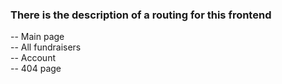 ### There is the description of a routing for this frontend

 -- Main page <br>
 -- All fundraisers <br>
 -- Account <br>
 -- 404 page 